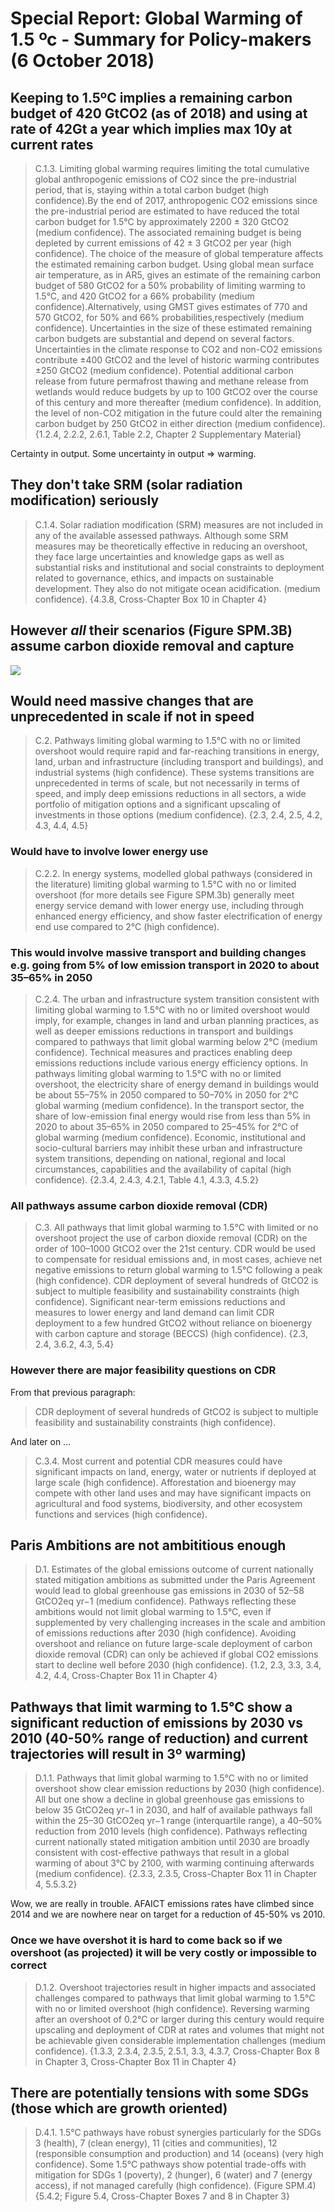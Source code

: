 # Special Report: Global Warming of 1.5 ºc - Summary for Policy-makers (6 October 2018)

## Keeping to 1.5ºC implies a remaining carbon budget of 420 GtCO2 (as of 2018) and using at rate of 42Gt a year which implies max 10y at current rates

> C.1.3. Limiting global warming requires limiting the total cumulative global anthropogenic emissions of CO2 since the pre-industrial period, that is, staying within a total carbon budget (high confidence).By the end of 2017, anthropogenic CO2 emissions since the pre-industrial period are estimated to have reduced the total carbon budget for 1.5°C by approximately 2200 ± 320 GtCO2 (medium confidence). The associated remaining budget is being depleted by current emissions of 42 ± 3 GtCO2 per year (high confidence). The choice of the measure of global temperature affects the estimated remaining carbon budget. Using global mean surface air temperature, as in AR5, gives an estimate of the remaining carbon budget of 580 GtCO2 for a 50% probability of limiting warming to 1.5°C, and 420 GtCO2 for a 66% probability (medium confidence).Alternatively, using GMST gives estimates of 770 and 570 GtCO2, for 50% and 66% probabilities,respectively (medium confidence). Uncertainties in the size of these estimated remaining carbon budgets are substantial and depend on several factors. Uncertainties in the climate response to CO2 and non-CO2 emissions contribute ±400 GtCO2 and the level of historic warming contributes ±250 GtCO2 (medium confidence). Potential additional carbon release from future permafrost thawing and methane release from wetlands would reduce budgets by up to 100 GtCO2 over the course of this century and more thereafter (medium confidence). In addition, the level of non-CO2 mitigation in the future could alter the remaining carbon budget by 250 GtCO2 in either direction (medium confidence). {1.2.4, 2.2.2, 2.6.1, Table 2.2, Chapter 2 Supplementary Material}

Certainty in output. Some uncertainty in output => warming.

## They don't take SRM (solar radiation modification) seriously

> C.1.4. Solar radiation modification (SRM) measures are not included in any of the available assessed pathways. Although some SRM measures may be theoretically effective in reducing an overshoot, they face large uncertainties and knowledge gaps as well as substantial risks and institutional and social constraints to deployment related to governance, ethics, and impacts on sustainable development. They also do not mitigate ocean acidification. (medium confidence). {4.3.8, Cross-Chapter Box 10 in Chapter 4}

## However *all* their scenarios (Figure SPM.3B) assume carbon dioxide removal and capture

![](https://www.ipcc.ch/site/assets/uploads/sites/2/2019/02/SPM3b-724x1024.png)

## Would need massive changes that are unprecedented in scale if not in speed

> C.2. Pathways limiting global warming to 1.5°C with no or limited overshoot would require rapid and far-reaching transitions in energy, land, urban and infrastructure (including transport and buildings), and industrial systems (high confidence). These systems transitions are unprecedented in terms of scale, but not necessarily in terms of speed, and imply deep emissions reductions in all sectors, a wide portfolio of mitigation options and a significant upscaling of investments in those options (medium confidence). {2.3, 2.4, 2.5, 4.2, 4.3, 4.4, 4.5}

### Would have to involve lower energy use

> C.2.2. In energy systems, modelled global pathways (considered in the literature) limiting global warming to 1.5°C with no or limited overshoot (for more details see Figure SPM.3b) generally meet energy service demand with lower energy use, including through enhanced energy efficiency, and show faster electrification of energy end use compared to 2°C (high confidence).

### This would involve massive transport and building changes e.g. going from 5% of low emission transport in 2020 to about 35–65% in 2050

> C.2.4. The urban and infrastructure system transition consistent with limiting global warming to 1.5°C with no or limited overshoot would imply, for example, changes in land and urban planning practices, as well as deeper emissions reductions in transport and buildings compared to pathways that limit global warming below 2°C (medium confidence). Technical measures and practices enabling deep emissions reductions include various energy efficiency options. In pathways limiting global warming to 1.5°C with no or limited overshoot, the electricity share of energy demand in buildings would be about 55–75% in 2050 compared to 50–70% in 2050 for 2°C global warming (medium confidence). In the transport sector, the share of low-emission final energy would rise from less than 5% in 2020 to about 35–65% in 2050 compared to 25–45% for 2°C of global warming (medium confidence). Economic, institutional and socio-cultural barriers may inhibit these urban and infrastructure system transitions, depending on national, regional and local circumstances, capabilities and the availability of capital (high confidence). {2.3.4, 2.4.3, 4.2.1, Table 4.1, 4.3.3, 4.5.2}

### All pathways assume carbon dioxide removal (CDR)

> C.3. All pathways that limit global warming to 1.5°C with limited or no overshoot project the use of carbon dioxide removal (CDR) on the order of 100–1000 GtCO2 over the 21st century. CDR would be used to compensate for residual emissions and, in most cases, achieve net negative emissions to return global warming to 1.5°C following a peak (high confidence). CDR deployment of several hundreds of GtCO2 is subject to multiple feasibility and sustainability constraints (high confidence). Significant near-term emissions reductions and measures to lower energy and land demand can limit CDR deployment to a few hundred GtCO2 without reliance on bioenergy with carbon capture and storage (BECCS) (high confidence). {2.3, 2.4, 3.6.2, 4.3, 5.4}

### However there are major feasibility questions on CDR

From that previous paragraph:

> CDR deployment of several hundreds of GtCO2 is subject to multiple feasibility and sustainability constraints (high confidence).

And later on ...

> C.3.4. Most current and potential CDR measures could have significant impacts on land, energy, water or nutrients if deployed at large scale (high confidence). Afforestation and bioenergy may compete with other land uses and may have significant impacts on agricultural and food systems, biodiversity, and other ecosystem functions and services (high confidence). 

## Paris Ambitions are not ambititious enough

> D.1. Estimates of the global emissions outcome of current nationally stated mitigation ambitions as submitted under the Paris Agreement would lead to global greenhouse gas emissions in 2030 of 52–58 GtCO2eq yr−1 (medium confidence). Pathways reflecting these ambitions would not limit global warming to 1.5°C, even if supplemented by very challenging increases in the scale and ambition of emissions reductions after 2030 (high confidence). Avoiding overshoot and reliance on future large-scale deployment of carbon dioxide removal (CDR) can only be achieved if global CO2 emissions start to decline well before 2030 (high confidence). {1.2, 2.3, 3.3, 3.4, 4.2, 4.4, Cross-Chapter Box 11 in Chapter 4}

## Pathways that limit warming to 1.5°C show a significant reduction of emissions by 2030 vs 2010 (40-50% range of reduction) and current trajectories will result in 3º warming)

> D.1.1. Pathways that limit global warming to 1.5°C with no or limited overshoot show clear emission reductions by 2030 (high confidence). All but one show a decline in global greenhouse gas emissions to below 35 GtCO2eq yr−1 in 2030, and half of available pathways fall within the 25–30 GtCO2eq yr−1 range (interquartile range), a 40–50% reduction from 2010 levels (high confidence). Pathways reflecting current nationally stated mitigation ambition until 2030 are broadly consistent with cost-effective pathways that result in a global warming of about 3°C by 2100, with warming continuing afterwards (medium confidence). {2.3.3, 2.3.5, Cross-Chapter Box 11 in Chapter 4, 5.5.3.2}

Wow, we are really in trouble. AFAICT emissions rates have climbed since 2014 and we are nowhere near on target for a reduction of 45-50% vs 2010.

### Once we have overshot it is hard to come back so if we overshoot (as projected) it will be very costly or impossible to correct

> D.1.2. Overshoot trajectories result in higher impacts and associated challenges compared to pathways that limit global warming to 1.5°C with no or limited overshoot (high confidence). Reversing warming after an overshoot of 0.2°C or larger during this century would require upscaling and deployment of CDR at rates and volumes that might not be achievable given considerable implementation challenges (medium confidence). {1.3.3, 2.3.4, 2.3.5, 2.5.1, 3.3, 4.3.7, Cross-Chapter Box 8 in Chapter 3, Cross-Chapter Box 11 in Chapter 4}

## There are potentially tensions with some SDGs (those which are growth oriented)

> D.4.1. 1.5°C pathways have robust synergies particularly for the SDGs 3 (health), 7 (clean energy), 11 (cities and communities), 12 (responsible consumption and production) and 14 (oceans) (very high confidence). Some 1.5°C pathways show potential trade-offs with mitigation for SDGs 1 (poverty), 2 (hunger), 6 (water) and 7 (energy access), if not managed carefully (high confidence). (Figure SPM.4) {5.4.2; Figure 5.4, Cross-Chapter Boxes 7 and 8 in Chapter 3}
